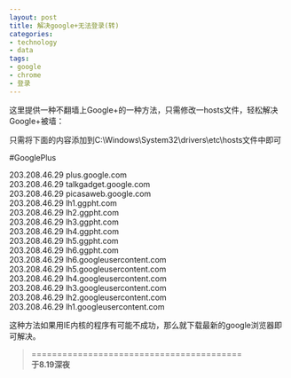 ```yaml
---
layout: post
title: 解决google+无法登录(转)
categories:
- technology
- data
tags:
- google
- chrome
- 登录
---
```


这里提供一种不翻墙上Google+的一种方法，只需修改一hosts文件，轻松解决Google+被墙：

只需将下面的内容添加到C:\Windows\System32\drivers\etc\hosts文件中即可

  #GooglePlus

203\.208\.46\.29 plus.google.com 					
203\.208\.46\.29 talkgadget.google.com					
203\.208\.46\.29 picasaweb.google.com					
203\.208\.46\.29 lh1.ggpht.com					
203\.208\.46\.29 lh2.ggpht.com						
203\.208\.46\.29 lh3.ggpht.com					
203\.208\.46\.29 lh4.ggpht.com					
203\.208\.46\.29 lh5.ggpht.com				
203\.208\.46\.29 lh6.ggpht.com					
203\.208\.46\.29 lh6.googleusercontent.com				
203\.208\.46\.29 lh5.googleusercontent.com				
203\.208\.46\.29 lh4.googleusercontent.com				
203\.208\.46\.29 lh3.googleusercontent.com			
203\.208\.46\.29 lh2.googleusercontent.com				
203\.208\.46\.29 lh1.googleusercontent.com			

这种方法如果用IE内核的程序有可能不成功，那么就下载最新的google浏览器即可解决。


> =========================================          
> __于8.19深夜__     
